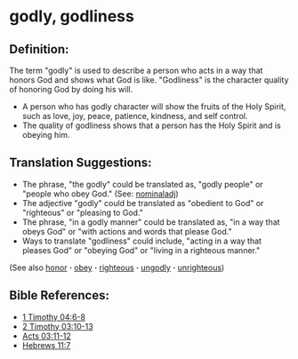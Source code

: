 # godly, godliness #

## Definition: ##

The term "godly" is used to describe a person who acts in a way that honors God and shows what God is like. "Godliness" is the character quality of honoring God by doing his will.

* A person who has godly character will show the fruits of the Holy Spirit, such as love, joy, peace, patience, kindness, and self control.
* The quality of godliness shows that a person has the Holy Spirit and is obeying him.

## Translation Suggestions: ##

* The phrase, "the godly" could be translated as, "godly people" or "people who obey God." (See: [nominaladj](https://git.door43.org/Door43/en-ta-translate-vol2/src/master/content/figs_nominaladj.md))
* The adjective "godly" could be translated as "obedient to God" or "righteous" or "pleasing to God." 
* The phrase, "in a godly manner" could be translated as, "in a way that obeys God" or "with actions and words that please God."
* Ways to translate "godliness" could include, "acting in a way that pleases God" or "obeying God" or "living in a righteous manner."

(See also [honor](../other/honor.md) **·** [obey](../other/obey.md) **·** [righteous](../kt/righteous.md) **·** [ungodly](../kt/ungodly.md) **·** [unrighteous](../kt/unrighteous.md))

## Bible References: ##

* [1 Timothy 04:6-8](https://door43.org/en/bible/notes/1ti/04/06)
* [2 Timothy 03:10-13](https://door43.org/en/bible/notes/2ti/03/10)
* [Acts 03:11-12](https://door43.org/en/bible/notes/act/03/11)
* [Hebrews 11:7](https://door43.org/en/bible/notes/heb/11/07)

